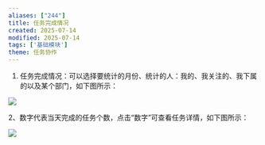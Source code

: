 ```yaml
---
aliases: ["244"]
title: 任务完成情况
created: 2025-07-14
modified: 2025-07-14
tags: ['基础模块']
theme: 任务协作
---
```


1. 任务完成情况：可以选择要统计的月份、统计的人：我的、我关注的、我下属的以及某个部门，如下图所示：

![](65321b7ff812206f9e0755658b05af65.jpg)

2、数字代表当天完成的任务个数，点击“数字”可查看任务详情，如下图所示：

![](47288687f5fc6039f2e4adaa25bffa50.jpg)